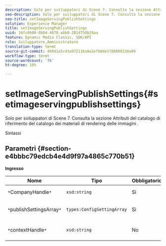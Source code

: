 ```yaml
---
description: Solo per sviluppatori di Scene 7. Consulta la sezione Attributi del catalogo di riferimento del catalogo dei materiali di rendering delle immagini .
seo-description: Solo per sviluppatori di Scene 7. Consulta la sezione Attributi del catalogo di riferimento del catalogo dei materiali di rendering delle immagini .
seo-title: setImageServingPublishSettings
solution: Experience Manager
title: setImageServingPublishSettings
uuid: 16fc8600-8b04-4078-abb0-201d750b28aa
feature: Dynamic Media Classic, SDK/API
role: Sviluppatore,Amministratore
translation-type: tm+mt
source-git-commit: 469d1a5c43a972116a8a2efb0de5708800130a99
workflow-type: tm+mt
source-wordcount: '76'
ht-degree: 10%

---
```



# setImageServingPublishSettings{#setimageservingpublishsettings}

Solo per sviluppatori di Scene 7. Consulta la sezione Attributi del catalogo di riferimento del catalogo dei materiali di rendering delle immagini .

Sintassi

## Parametri {#section-e4bbbc79edcb4e4d9f97a4865c770b51}

**Ingresso**

| Nome | Tipo | Obbligatorio | Descrizione |
|---|---|---|---|
| `*`CompanyHandle`*` | `xsd:string` | Sì | Tratta l&#39;azienda. |
| `*`publishSettingsArray`*` | `types:ConfigSettingArray` | Sì | Solo per sviluppatori di Scene 7. |
| `*`contextHandle`*` | `xsd:string` | No | Gestisci il contesto di pubblicazione. |

